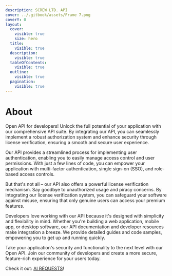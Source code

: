 ```yaml
---
description: SCREW LTD. API
cover: ../.gitbook/assets/Frame 7.png
coverY: 0
layout:
  cover:
    visible: true
    size: hero
  title:
    visible: true
  description:
    visible: true
  tableOfContents:
    visible: true
  outline:
    visible: true
  pagination:
    visible: true
---
```


# About

Open API for developers! Unlock the full potential of your application with our comprehensive API suite. By integrating our API, you can seamlessly implement a robust authorization system and enhance security through license verification, ensuring a smooth and secure user experience.

Our API provides a streamlined process for implementing user authentication, enabling you to easily manage access control and user permissions. With just a few lines of code, you can empower your application with multi-factor authentication, single sign-on (SSO), and role-based access controls.

But that's not all – our API also offers a powerful license verification mechanism. Say goodbye to unauthorized usage and piracy concerns. By integrating our license verification system, you can safeguard your software against misuse, ensuring that only genuine users can access your premium features.

Developers love working with our API because it's designed with simplicity and flexibility in mind. Whether you're building a web application, mobile app, or desktop software, our API documentation and developer resources make integration a breeze. We provide detailed guides and code samples, empowering you to get up and running quickly.

Take your application's security and functionality to the next level with our Open API. Join our community of developers and create a more secure, feature-rich experience for your users today.

Check it out: [AI REQUESTS](ai-requests.md)!
